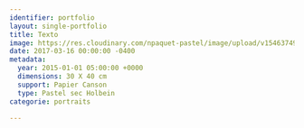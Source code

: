 ```yaml
---
identifier: portfolio
layout: single-portfolio
title: Texto
image: https://res.cloudinary.com/npaquet-pastel/image/upload/v1546374956/Texto-pastel-40-X-30-cm-2015-pastel-Sennelier-et-Holbein-papier-Sennelier-C4.jpg
date: 2017-03-16 00:00:00 -0400
metadata:
  year: 2015-01-01 05:00:00 +0000
  dimensions: 30 X 40 cm
  support: Papier Canson
  type: Pastel sec Holbein
categorie: portraits

---
```

